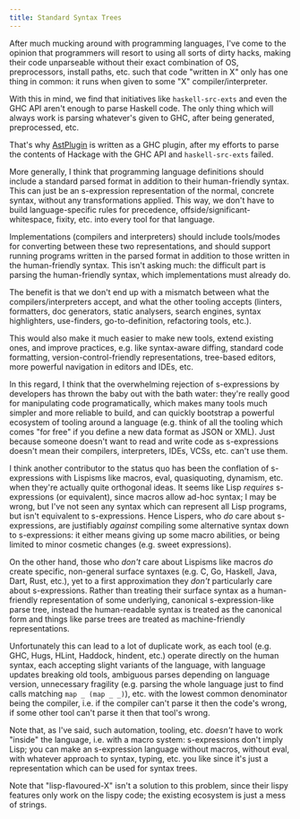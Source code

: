 ```yaml
---
title: Standard Syntax Trees
---
```


After much mucking around with programming languages, I've come to the opinion
that programmers will resort to using all sorts of dirty hacks, making their
code unparseable without their exact combination of OS, preprocessors, install
paths, etc. such that code "written in X" only has one thing in common: it runs
when given to some "X" compiler/interpreter.

With this in mind, we find that initiatives like `haskell-src-exts` and even the
GHC API aren't enough to parse Haskell code. The only thing which will always
work is parsing whatever's given to GHC, after being generated, preprocessed,
etc.

That's why [AstPlugin](http://chriswarbo.net/projects/repos/ast-plugin.html) is
written as a GHC plugin, after my efforts to parse the contents of Hackage with
the GHC API and `haskell-src-exts` failed.

More generally, I think that programming language definitions should include a
standard parsed format in addition to their human-friendly syntax. This can just
be an s-expression representation of the normal, concrete syntax, without any
transformations applied. This way, we don't have to build language-specific
rules for precedence, offside/significant-whitespace, fixity, etc. into every
tool for that language.

Implementations (compilers and interpreters) should include tools/modes for
converting between these two representations, and should support running
programs written in the parsed format in addition to those written in the
human-friendly syntax. This isn't asking much: the difficult part is parsing the
human-friendly syntax, which implementations must already do.

The benefit is that we don't end up with a mismatch between what the
compilers/interpreters accept, and what the other tooling accepts (linters,
formatters, doc generators, static analysers, search engines,
syntax highlighters, use-finders, go-to-definition, refactoring tools, etc.).

This would also make it much easier to make new tools, extend existing ones, and
improve practices, e.g. like syntax-aware diffing, standard code formatting,
version-control-friendly representations, tree-based editors, more powerful
navigation in editors and IDEs, etc.

In this regard, I think that the overwhelming rejection of s-expressions by
developers has thrown the baby out with the bath water: they're really good for
manipulating code programatically, which makes many tools much simpler and more
reliable to build, and can quickly bootstrap a powerful ecosystem of tooling
around a language (e.g. think of all the tooling which comes "for free" if you
define a new data format as JSON or XML). Just because someone doesn't want to
read and write code as s-expressions doesn't mean their compilers, interpreters,
IDEs, VCSs, etc. can't use them.

I think another contributor to the status quo has been the conflation of
s-expressions with Lispisms like macros, eval, quasiquoting, dynamism, etc. when
they're actually quite orthogonal ideas. It seems like Lisp *requires*
s-expressions (or equivalent), since macros allow ad-hoc syntax; I may be wrong,
but I've not seen any syntax which can represent all Lisp programs, but isn't
equivalent to s-expressions. Hence Lispers, who *do* care about s-expressions,
are justifiably *against* compiling some alternative syntax down to
s-expressions: it either means giving up some macro abilities, or being limited
to minor cosmetic changes (e.g. sweet expressions).

On the other hand, those who *don't* care about Lispisms like macros *do* create
specific, non-general surface syntaxes (e.g. C, Go, Haskell, Java, Dart, Rust,
etc.), yet to a first approximation they *don't* particularly care about
s-expressions. Rather than treating their surface syntax as a human-friendly
representation of some underlying, canonical s-expression-like parse tree,
instead the human-readable syntax is treated as the canonical form and things
like parse trees are treated as machine-friendly representations.

Unfortunately this can lead to a lot of duplicate work, as each tool (e.g. GHC,
Hugs, HLint, Haddock, hindent, etc.) operate directly on the human syntax, each
accepting slight variants of the language, with language updates breaking old
tools, ambiguous parses depending on language version, unnecessary fragility
(e.g. parsing the whole language just to find calls matching `map _ (map _ _)`),
etc. with the lowest common denominator being the compiler, i.e. if the compiler
can't parse it then the code's wrong, if some other tool can't parse it then
that tool's wrong.

Note that, as I've said, such automation, tooling, etc. *doesn't* have to work
"inside" the language, i.e. with a macro system: s-expressions don't imply Lisp;
you can make an s-expression language without macros, without eval, with
whatever approach to syntax, typing, etc. you like since it's just a
representation which can be used for syntax trees.

Note that "lisp-flavoured-X" isn't a solution to this problem, since their lispy
features only work on the lispy code; the existing ecosystem is just a mess of
strings.
